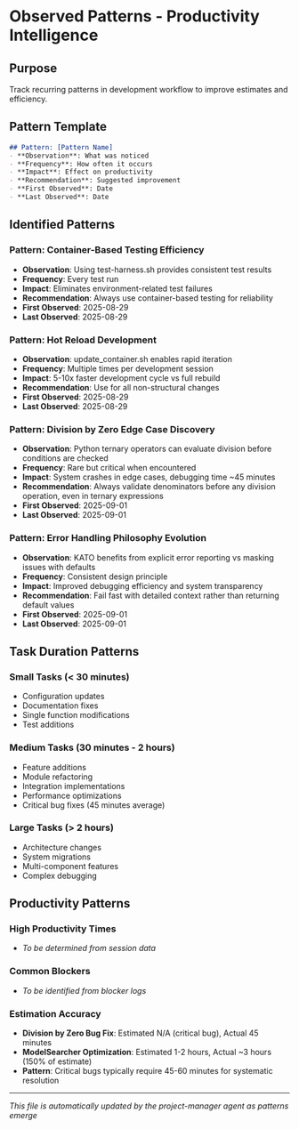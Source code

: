 # Observed Patterns - Productivity Intelligence

## Purpose
Track recurring patterns in development workflow to improve estimates and efficiency.

## Pattern Template
```markdown
## Pattern: [Pattern Name]
- **Observation**: What was noticed
- **Frequency**: How often it occurs
- **Impact**: Effect on productivity
- **Recommendation**: Suggested improvement
- **First Observed**: Date
- **Last Observed**: Date
```

## Identified Patterns

### Pattern: Container-Based Testing Efficiency
- **Observation**: Using test-harness.sh provides consistent test results
- **Frequency**: Every test run
- **Impact**: Eliminates environment-related test failures
- **Recommendation**: Always use container-based testing for reliability
- **First Observed**: 2025-08-29
- **Last Observed**: 2025-08-29

### Pattern: Hot Reload Development
- **Observation**: update_container.sh enables rapid iteration
- **Frequency**: Multiple times per development session
- **Impact**: 5-10x faster development cycle vs full rebuild
- **Recommendation**: Use for all non-structural changes
- **First Observed**: 2025-08-29
- **Last Observed**: 2025-08-29

### Pattern: Division by Zero Edge Case Discovery
- **Observation**: Python ternary operators can evaluate division before conditions are checked
- **Frequency**: Rare but critical when encountered  
- **Impact**: System crashes in edge cases, debugging time ~45 minutes
- **Recommendation**: Always validate denominators before any division operation, even in ternary expressions
- **First Observed**: 2025-09-01
- **Last Observed**: 2025-09-01

### Pattern: Error Handling Philosophy Evolution
- **Observation**: KATO benefits from explicit error reporting vs masking issues with defaults
- **Frequency**: Consistent design principle
- **Impact**: Improved debugging efficiency and system transparency
- **Recommendation**: Fail fast with detailed context rather than returning default values
- **First Observed**: 2025-09-01
- **Last Observed**: 2025-09-01

## Task Duration Patterns

### Small Tasks (< 30 minutes)
- Configuration updates
- Documentation fixes
- Single function modifications
- Test additions

### Medium Tasks (30 minutes - 2 hours)
- Feature additions
- Module refactoring
- Integration implementations
- Performance optimizations
- Critical bug fixes (45 minutes average)

### Large Tasks (> 2 hours)
- Architecture changes
- System migrations
- Multi-component features
- Complex debugging

## Productivity Patterns

### High Productivity Times
- *To be determined from session data*

### Common Blockers
- *To be identified from blocker logs*

### Estimation Accuracy
- **Division by Zero Bug Fix**: Estimated N/A (critical bug), Actual 45 minutes
- **ModelSearcher Optimization**: Estimated 1-2 hours, Actual ~3 hours (150% of estimate)
- **Pattern**: Critical bugs typically require 45-60 minutes for systematic resolution

---

*This file is automatically updated by the project-manager agent as patterns emerge*